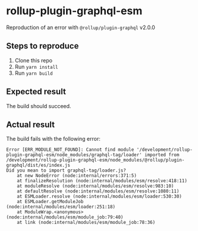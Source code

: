 # rollup-plugin-graphql-esm

Reproduction of an error with `@rollup/plugin-graphql` v2.0.0

## Steps to reproduce

1. Clone this repo
2. Run `yarn install`
3. Run `yarn build`

## Expected result

The build should succeed.

## Actual result

The build fails with the following error:

```
Error [ERR_MODULE_NOT_FOUND]: Cannot find module '/development/rollup-plugin-graphql-esm/node_modules/graphql-tag/loader' imported from /development/rollup-plugin-graphql-esm/node_modules/@rollup/plugin-graphql/dist/es/index.js
Did you mean to import graphql-tag/loader.js?
    at new NodeError (node:internal/errors:371:5)
    at finalizeResolution (node:internal/modules/esm/resolve:418:11)
    at moduleResolve (node:internal/modules/esm/resolve:983:10)
    at defaultResolve (node:internal/modules/esm/resolve:1080:11)
    at ESMLoader.resolve (node:internal/modules/esm/loader:530:30)
    at ESMLoader.getModuleJob (node:internal/modules/esm/loader:251:18)
    at ModuleWrap.<anonymous> (node:internal/modules/esm/module_job:79:40)
    at link (node:internal/modules/esm/module_job:78:36)
```
